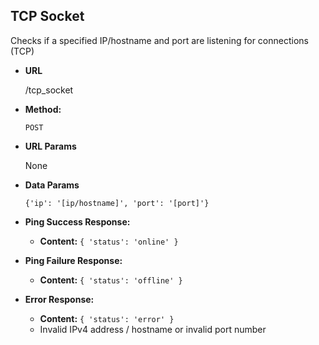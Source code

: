 **TCP Socket**
----
   Checks if a specified IP/hostname and port are listening for connections (TCP)

* **URL**

  /tcp_socket

* **Method:**

  `POST`
  
*  **URL Params**

   None

* **Data Params**

  `{'ip': '[ip/hostname]', 'port': '[port]'}`

* **Ping Success Response:**

  * **Content:** `{ 'status': 'online' }`
 
* **Ping Failure Response:**

  * **Content:** `{ 'status': 'offline' }`
  
* **Error Response:**

  * **Content:** `{ 'status': 'error' }`
  * Invalid IPv4 address / hostname or invalid port number
